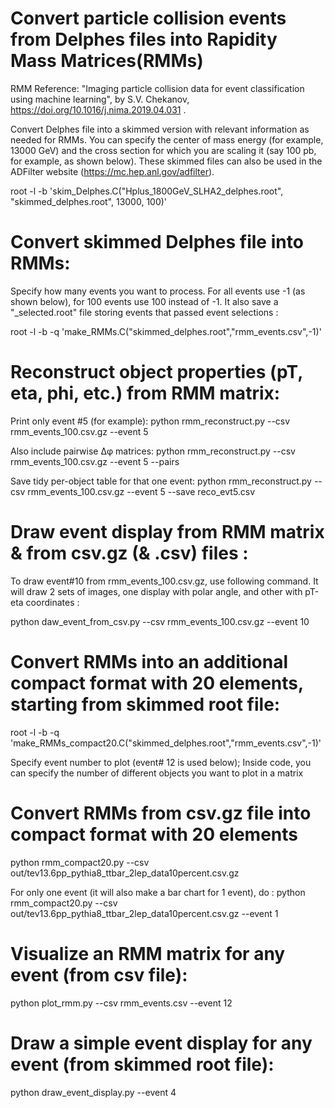# Convert particle collision events from Delphes files into Rapidity Mass Matrices(RMMs)
RMM Reference: "Imaging particle collision data for event classification using machine learning", by S.V. Chekanov, https://doi.org/10.1016/j.nima.2019.04.031 .

Convert Delphes file into a skimmed version with relevant information as needed for RMMs. You can specify the center of mass energy (for example, 13000 GeV) and the cross section for which you are scaling it (say 100 pb, for example, as shown below). These skimmed files can also be used in the ADFilter website (https://mc.hep.anl.gov/adfilter).

root -l -b 'skim_Delphes.C("Hplus_1800GeV_SLHA2_delphes.root", "skimmed_delphes.root", 13000, 100)'

# Convert skimmed Delphes file into RMMs:
Specify how many events you want to process. For all events use -1 (as shown below), for 100 events use 100 instead of -1. It also save a "_selected.root" file storing events that passed event selections :

root -l -b -q 'make_RMMs.C("skimmed_delphes.root","rmm_events.csv",-1)'

# Reconstruct object properties (pT, eta, phi, etc.) from RMM matrix:

Print only event #5 (for example):
python rmm_reconstruct.py --csv rmm_events_100.csv.gz --event 5

Also include pairwise Δφ matrices:
python rmm_reconstruct.py --csv rmm_events_100.csv.gz --event 5 --pairs

Save tidy per-object table for that one event:
python rmm_reconstruct.py --csv rmm_events_100.csv.gz --event 5 --save reco_evt5.csv

# Draw event display from RMM matrix & from csv.gz (& .csv) files :

To draw event#10 from rmm_events_100.csv.gz, use following command. It will draw 2 sets of images, one display with polar angle, and other with pT-eta coordinates :

 python daw_event_from_csv.py --csv rmm_events_100.csv.gz --event 10


# Convert RMMs into an additional compact format with 20 elements, starting from skimmed root file:
root -l -b -q 'make_RMMs_compact20.C("skimmed_delphes.root","rmm_events.csv",-1)'

Specify event number to plot (event# 12 is used below); Inside code, you can specify the number of different objects you want to plot in a matrix

# Convert RMMs from csv.gz file into compact format with 20 elements
 python rmm_compact20.py --csv out/tev13.6pp_pythia8_ttbar_2lep_data10percent.csv.gz

  For only one event (it will also make a bar chart for 1 event), do :
  python rmm_compact20.py --csv out/tev13.6pp_pythia8_ttbar_2lep_data10percent.csv.gz --event 1

# Visualize an RMM matrix for any event (from csv file):
python plot_rmm.py --csv rmm_events.csv --event 12

# Draw a simple event display for any event (from skimmed root file):
python draw_event_display.py --event 4
